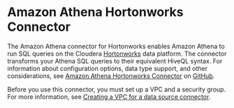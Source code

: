 # Amazon Athena Hortonworks Connector<a name="athena-prebuilt-data-connectors-hortonworks"></a>

The Amazon Athena connector for Hortonworks enables Amazon Athena to run SQL queries on the Cloudera [Hortonworks](https://www.cloudera.com/products/hdp.html) data platform\. The connector transforms your Athena SQL queries to their equivalent HiveQL syntax\. For information about configuration options, data type support, and other considerations, see [Amazon Athena Hortonworks Connector](https://github.com/awslabs/aws-athena-query-federation/tree/master/athena-hortonworks-hive/) on [GitHub](https://github.com/awslabs/aws-athena-query-federation/wiki/Available-Connectors)\.

Before you use this connector, you must set up a VPC and a security group\. For more information, see [Creating a VPC for a data source connector](athena-connectors-vpc-creation.md)\.